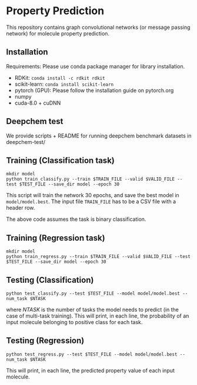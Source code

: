 # Property Prediction
This repository contains graph convolutional networks (or message passing network) for molecule property prediction. 

## Installation
Requirements: Please use conda package manager for library installation.
 * RDKit: `conda install -c rdkit rdkit`
 * scikit-learn: `conda install scikit-learn`
 * pytorch (GPU): Please follow the installation guide on pytorch.org
 * numpy
 * cuda-8.0 + cuDNN

## Deepchem test
We provide scripts + README for running deepchem benchmark datasets in deepchem-test/

## Training (Classification task)
```
mkdir model
python train_classify.py --train $TRAIN_FILE --valid $VALID_FILE --test $TEST_FILE --save_dir model --epoch 30
```
This script will train the network 30 epochs, and save the best model in `model/model.best`.
The input file `TRAIN_FILE` has to be a CSV file with a header row.

The above code assumes the task is binary classification.

## Training (Regression task)
```
mkdir model
python train_regress.py --train $TRAIN_FILE --valid $VALID_FILE --test $TEST_FILE --save_dir model --epoch 30
```

## Testing (Classification)
```
python test_classify.py --test $TEST_FILE --model model/model.best --num_task $NTASK
```
where $NTASK$ is the number of tasks the model needs to predict (in the case of multi-task training).
This will print, in each line, the probability of an input molecule belonging to positive class for each task.

## Testing (Regression)
```
python test_regress.py --test $TEST_FILE --model model/model.best --num_task $NTASK
```
This will print, in each line, the predicted property value of each input molecule.
